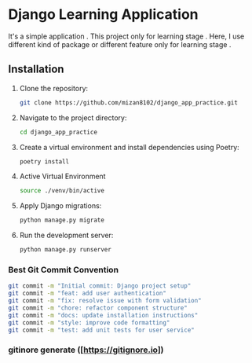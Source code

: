# Django Learning Application

It's a simple application . This project only for learning stage . Here, I use different kind of package or different feature only for learning stage .

## Installation

1. Clone the repository:

   ```bash
   git clone https://github.com/mizan8102/django_app_practice.git
   ```

2. Navigate to the project directory:

    ```bash
    cd django_app_practice
    ```

3. Create a virtual environment and install dependencies using Poetry:

    ```bash
    poetry install
    ```

4. Active Virtual Environment

    ```bash
    source ./venv/bin/active
    ```

5. Apply Django migrations:

    ```bash
    python manage.py migrate
    ```

6. Run the development server:

    ```bash
    python manage.py runserver

    ```

### Best Git Commit Convention

```bash
git commit -m "Initial commit: Django project setup"
git commit -m "feat: add user authentication"
git commit -m "fix: resolve issue with form validation"
git commit -m "chore: refactor component structure"
git commit -m "docs: update installation instructions"
git commit -m "style: improve code formatting"
git commit -m "test: add unit tests for user service"
```

### gitinore generate ([https://gitignore.io])

